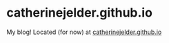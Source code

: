 # catherinejelder.github.io
My blog! Located (for now) at [catherinejelder.github.io](catherinejelder.github.io)
